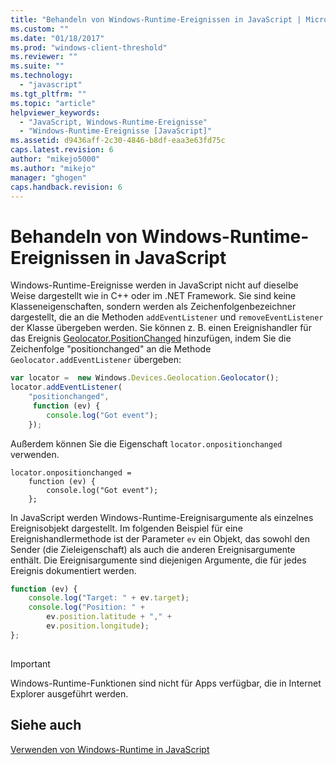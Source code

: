 ```yaml
---
title: "Behandeln von Windows-Runtime-Ereignissen in JavaScript | Microsoft Docs"
ms.custom: ""
ms.date: "01/18/2017"
ms.prod: "windows-client-threshold"
ms.reviewer: ""
ms.suite: ""
ms.technology: 
  - "javascript"
ms.tgt_pltfrm: ""
ms.topic: "article"
helpviewer_keywords: 
  - "JavaScript, Windows-Runtime-Ereignisse"
  - "Windows-Runtime-Ereignisse [JavaScript]"
ms.assetid: d9436aff-2c30-4846-b8df-eaa3e63fd75c
caps.latest.revision: 6
author: "mikejo5000"
ms.author: "mikejo"
manager: "ghogen"
caps.handback.revision: 6
---
```

# Behandeln von Windows-Runtime-Ereignissen in JavaScript
Windows\-Runtime\-Ereignisse werden in JavaScript nicht auf dieselbe Weise dargestellt wie in C\+\+ oder im .NET Framework.  Sie sind keine Klasseneigenschaften, sondern werden als Zeichenfolgenbezeichner dargestellt, die an die Methoden `addEventListener` und `removeEventListener` der Klasse übergeben werden.  Sie können z. B. einen Ereignishandler für das Ereignis [Geolocator.PositionChanged](http://msdn.microsoft.com/library/windows/apps/xaml/windows.devices.geolocation.geolocator.positionchanged.aspx) hinzufügen, indem Sie die Zeichenfolge "positionchanged" an die Methode `Geolocator.addEventListener` übergeben:  
  
```javascript  
var locator =  new Windows.Devices.Geolocation.Geolocator();  
locator.addEventListener(  
    "positionchanged",   
     function (ev) {  
        console.log("Got event");  
    });  
```  
  
 Außerdem können Sie die Eigenschaft `locator.onpositionchanged` verwenden.  
  
```  
locator.onpositionchanged =    
    function (ev) {  
        console.log("Got event");  
    };  
```  
  
 In JavaScript werden Windows\-Runtime\-Ereignisargumente als einzelnes Ereignisobjekt dargestellt.  Im folgenden Beispiel für eine Ereignishandlermethode ist der Parameter `ev` ein Objekt, das sowohl den Sender \(die Zieleigenschaft\) als auch die anderen Ereignisargumente enthält.  Die Ereignisargumente sind diejenigen Argumente, die für jedes Ereignis dokumentiert werden.  
  
```javascript  
function (ev) {  
    console.log("Target: " + ev.target);  
    console.log("Position: " +  
        ev.position.latitude + "," +  
        ev.position.longitude);  
};  
  
```  
  
> [!IMPORTANT]
>  Windows\-Runtime\-Funktionen sind nicht für Apps verfügbar, die in Internet Explorer ausgeführt werden.  
  
## Siehe auch  
 [Verwenden von Windows\-Runtime in JavaScript](../jswinrt/using-the-windows-runtime-in-javascript.md)
